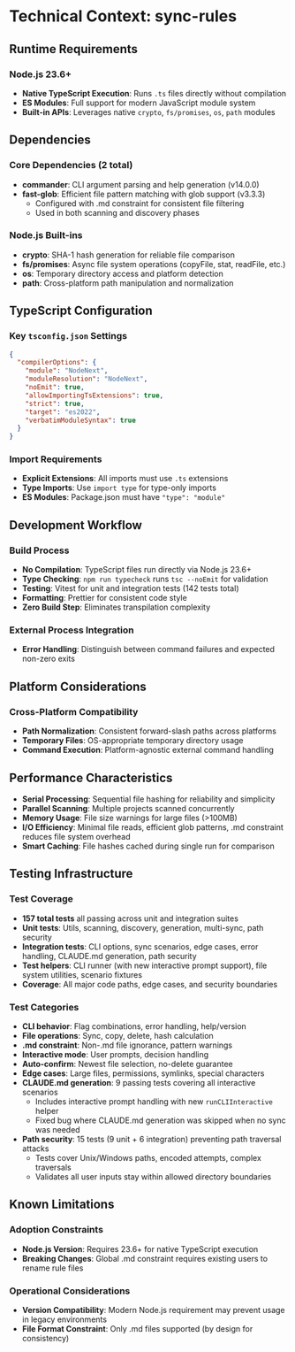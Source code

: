 # Technical Context: sync-rules

## Runtime Requirements

### Node.js 23.6+

- **Native TypeScript Execution**: Runs `.ts` files directly without compilation
- **ES Modules**: Full support for modern JavaScript module system
- **Built-in APIs**: Leverages native `crypto`, `fs/promises`, `os`, `path` modules

## Dependencies

### Core Dependencies (2 total)

- **commander**: CLI argument parsing and help generation (v14.0.0)
- **fast-glob**: Efficient file pattern matching with glob support (v3.3.3)
  - Configured with .md constraint for consistent file filtering
  - Used in both scanning and discovery phases

### Node.js Built-ins

- **crypto**: SHA-1 hash generation for reliable file comparison
- **fs/promises**: Async file system operations (copyFile, stat, readFile, etc.)
- **os**: Temporary directory access and platform detection
- **path**: Cross-platform path manipulation and normalization

## TypeScript Configuration

### Key `tsconfig.json` Settings

```json
{
  "compilerOptions": {
    "module": "NodeNext",
    "moduleResolution": "NodeNext",
    "noEmit": true,
    "allowImportingTsExtensions": true,
    "strict": true,
    "target": "es2022",
    "verbatimModuleSyntax": true
  }
}
```

### Import Requirements

- **Explicit Extensions**: All imports must use `.ts` extensions
- **Type Imports**: Use `import type` for type-only imports
- **ES Modules**: Package.json must have `"type": "module"`

## Development Workflow

### Build Process

- **No Compilation**: TypeScript files run directly via Node.js 23.6+
- **Type Checking**: `npm run typecheck` runs `tsc --noEmit` for validation
- **Testing**: Vitest for unit and integration tests (142 tests total)
- **Formatting**: Prettier for consistent code style
- **Zero Build Step**: Eliminates transpilation complexity

### External Process Integration

- **Error Handling**: Distinguish between command failures and expected non-zero exits

## Platform Considerations

### Cross-Platform Compatibility

- **Path Normalization**: Consistent forward-slash paths across platforms
- **Temporary Files**: OS-appropriate temporary directory usage
- **Command Execution**: Platform-agnostic external command handling

## Performance Characteristics

- **Serial Processing**: Sequential file hashing for reliability and simplicity
- **Parallel Scanning**: Multiple projects scanned concurrently
- **Memory Usage**: File size warnings for large files (>100MB)
- **I/O Efficiency**: Minimal file reads, efficient glob patterns, .md constraint reduces file system overhead
- **Smart Caching**: File hashes cached during single run for comparison

## Testing Infrastructure

### Test Coverage
- **157 total tests** all passing across unit and integration suites
- **Unit tests**: Utils, scanning, discovery, generation, multi-sync, path security
- **Integration tests**: CLI options, sync scenarios, edge cases, error handling, CLAUDE.md generation, path security
- **Test helpers**: CLI runner (with new interactive prompt support), file system utilities, scenario fixtures
- **Coverage**: All major code paths, edge cases, and security boundaries

### Test Categories
- **CLI behavior**: Flag combinations, error handling, help/version
- **File operations**: Sync, copy, delete, hash calculation
- **.md constraint**: Non-.md file ignorance, pattern warnings
- **Interactive mode**: User prompts, decision handling
- **Auto-confirm**: Newest file selection, no-delete guarantee
- **Edge cases**: Large files, permissions, symlinks, special characters
- **CLAUDE.md generation**: 9 passing tests covering all interactive scenarios
  - Includes interactive prompt handling with new `runCLIInteractive` helper
  - Fixed bug where CLAUDE.md generation was skipped when no sync was needed
- **Path security**: 15 tests (9 unit + 6 integration) preventing path traversal attacks
  - Tests cover Unix/Windows paths, encoded attempts, complex traversals
  - Validates all user inputs stay within allowed directory boundaries

## Known Limitations

### Adoption Constraints

- **Node.js Version**: Requires 23.6+ for native TypeScript execution
- **Breaking Changes**: Global .md constraint requires existing users to rename rule files

### Operational Considerations

- **Version Compatibility**: Modern Node.js requirement may prevent usage in legacy environments
- **File Format Constraint**: Only .md files supported (by design for consistency)
